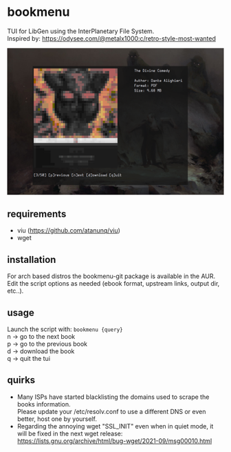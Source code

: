 # bookmenu
TUI for LibGen using the InterPlanetary File System.  
Inspired by: https://odysee.com/@metalx1000:c/retro-style-most-wanted

![preview](preview.png)

## requirements
- viu (https://github.com/atanunq/viu)
- wget

## installation
For arch based distros the bookmenu-git package is available in the AUR.  
Edit the script options as needed (ebook format, upstream links, output dir, etc..).

## usage
Launch the script with: ```bookmenu {query}```   
n -> go to the next book  
p -> go to the previous book  
d -> download the book  
q -> quit the tui  

## quirks   
- Many ISPs have started blacklisting the domains used to scrape the books information.  
Please update your /etc/resolv.conf to use a different DNS or even better, host one by yourself.
- Regarding the annoying wget "SSL_INIT" even when in quiet mode, it will be fixed in the next wget release: https://lists.gnu.org/archive/html/bug-wget/2021-09/msg00010.html
